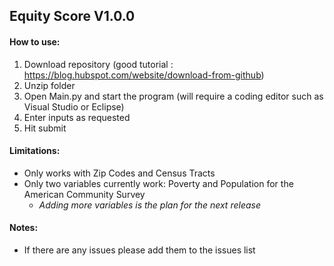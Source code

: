 ## Equity Score V1.0.0

#### How to use:
  1. Download repository (good tutorial : https://blog.hubspot.com/website/download-from-github) 
  2. Unzip folder
  3. Open Main.py and start the program (will require a coding editor such as Visual Studio or Eclipse)
  4. Enter inputs as requested
  5. Hit submit
  
#### Limitations:
  * Only works with Zip Codes and Census Tracts
  * Only two variables currently work: Poverty and Population for the American Community Survey
    * *Adding more variables is the plan for the next release*

#### Notes:
  * If there are any issues please add them to the issues list
